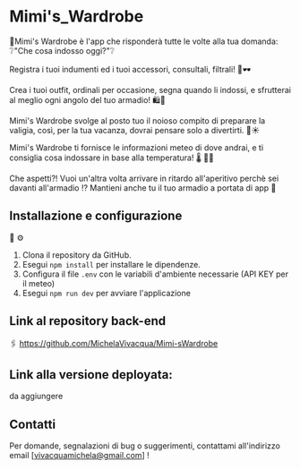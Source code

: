 # Mimi's_Wardrobe

🎀Mimi's Wardrobe è l'app che risponderà tutte le volte alla tua domanda: ❔"Che cosa indosso oggi?"❔

Registra i tuoi indumenti ed i tuoi accessori, consultali, filtrali! 👗🕶️

Crea i tuoi outfit, ordinali per occasione, segna quando li indossi,
e sfrutterai al meglio ogni angolo del tuo armadio! 🛍️👠

Mimi's Wardrobe svolge al posto tuo il noioso compito di preparare la valigia, così, per la tua vacanza, dovrai pensare solo a divertirti. 🧳☀

Mimi's Wardrobe ti fornisce le informazioni meteo di dove andrai, e ti consiglia cosa indossare in base alla temperatura! 🌡 👙🧥

Che aspetti?! Vuoi un'altra volta arrivare in ritardo all'aperitivo perchè sei davanti all'armadio ⁉️
Mantieni anche tu il tuo armadio a portata di app 📱

## Installazione e configurazione

🔧 ⚙️

1. Clona il repository da GitHub.
2. Esegui `npm install` per installare le dipendenze.
3. Configura il file `.env` con le variabili d'ambiente necessarie (API KEY per il meteo)
4. Esegui `npm run dev` per avviare l'applicazione

## Link al repository back-end

🖇️
https://github.com/MichelaVivacqua/Mimi-sWardrobe

## Link alla versione deployata:

da aggiungere

## Contatti

Per domande, segnalazioni di bug o suggerimenti, contattami all'indirizzo email [vivacquamichela@gmail.com] !

